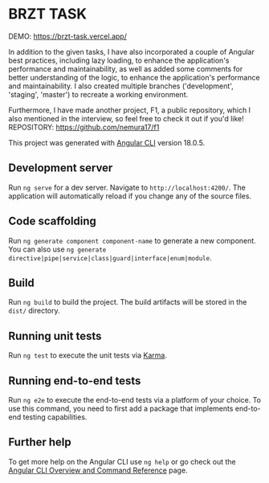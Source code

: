 # BRZT TASK

DEMO: https://brzt-task.vercel.app/

In addition to the given tasks, I have also incorporated a couple of Angular best practices, including lazy loading, to enhance the application's performance and maintainability, as well as added some comments for better understanding of the logic, to enhance the application's performance and maintainability. I also created multiple branches ('development', 'staging', 'master') to recreate a working environment.

Furthermore, I have made another project, F1, a public repository, which I also mentioned in the interview, so feel free to check it out if you'd like! REPOSITORY: https://github.com/nemura17/f1

This project was generated with [Angular CLI](https://github.com/angular/angular-cli) version 18.0.5.

## Development server

Run `ng serve` for a dev server. Navigate to `http://localhost:4200/`. The application will automatically reload if you change any of the source files.

## Code scaffolding

Run `ng generate component component-name` to generate a new component. You can also use `ng generate directive|pipe|service|class|guard|interface|enum|module`.

## Build

Run `ng build` to build the project. The build artifacts will be stored in the `dist/` directory.

## Running unit tests

Run `ng test` to execute the unit tests via [Karma](https://karma-runner.github.io).

## Running end-to-end tests

Run `ng e2e` to execute the end-to-end tests via a platform of your choice. To use this command, you need to first add a package that implements end-to-end testing capabilities.

## Further help

To get more help on the Angular CLI use `ng help` or go check out the [Angular CLI Overview and Command Reference](https://angular.dev/tools/cli) page.